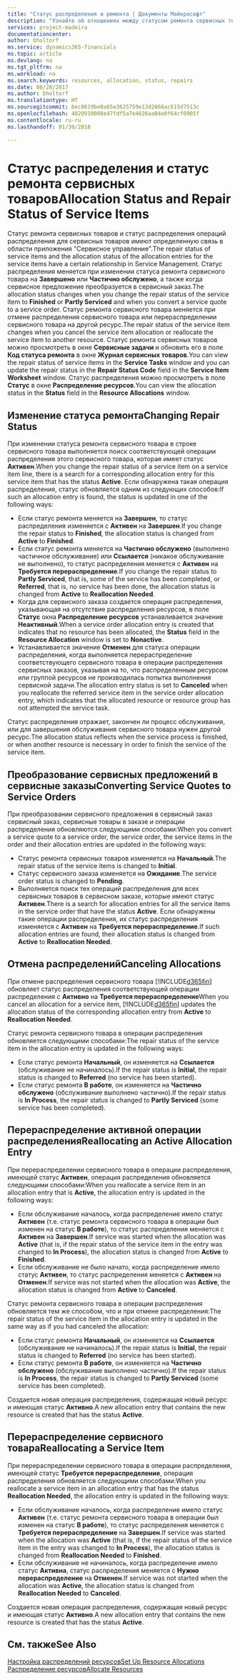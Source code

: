 ```yaml
---
title: "Статус распределения и ремонта | Документы Майкрософт"
description: "Узнайте об отношениях между статусом ремонта сервисных товаров и статусом распределения операций распределения для них."
services: project-madeira
documentationcenter: 
author: bholtorf
ms.service: dynamics365-financials
ms.topic: article
ms.devlang: na
ms.tgt_pltfrm: na
ms.workload: na
ms.search.keywords: resources, allocation, status, repairs
ms.date: 08/28/2017
ms.author: bholtorf
ms.translationtype: HT
ms.sourcegitcommit: bec0619be0a65e3625759e13d2866ac615d7513c
ms.openlocfilehash: 4020910008e47fdf5a7e4626aa84e0f64cf0905f
ms.contentlocale: ru-ru
ms.lasthandoff: 01/30/2018

---
```

# <a name="allocation-status-and-repair-status-of-service-items"></a><span data-ttu-id="a7390-103">Статус распределения и статус ремонта сервисных товаров</span><span class="sxs-lookup"><span data-stu-id="a7390-103">Allocation Status and Repair Status of Service Items</span></span>
<span data-ttu-id="a7390-104">Статус ремонта сервисных товаров и статус распределения операций распределения для сервисных товаров имеют определенную связь в области приложения "Сервисное управление".</span><span class="sxs-lookup"><span data-stu-id="a7390-104">The repair status of service items and the allocation status of the allocation entries for the service items have a certain relationship in Service Management.</span></span> <span data-ttu-id="a7390-105">Статус распределения меняется при изменении статуса ремонта сервисного товара на **Завершено** или **Частично обслужено**, а также когда сервисное предложение преобразуется в сервисный заказ.</span><span class="sxs-lookup"><span data-stu-id="a7390-105">The allocation status changes when you change the repair status of the service item to **Finished** or **Partly Serviced** and when you convert a service quote to a service order.</span></span> <span data-ttu-id="a7390-106">Статус ремонта сервисного товара меняется при отмене распределения сервисного товара или перераспределении сервисного товара на другой ресурс.</span><span class="sxs-lookup"><span data-stu-id="a7390-106">The repair status of the service item changes when you cancel the service item allocation or reallocate the service item to another resource.</span></span> <span data-ttu-id="a7390-107">Статус ремонта сервисных товаров можно просмотреть в окне **Сервисные задачи** и обновить его в поле **Код статуса ремонта** в окне **Журнал сервисных товаров**.</span><span class="sxs-lookup"><span data-stu-id="a7390-107">You can view the repair status of service items in the **Service Tasks** window and you can update the repair status in the **Repair Status Code** field in the **Service Item Worksheet** window.</span></span> <span data-ttu-id="a7390-108">Статус распределения можно просмотреть в поле **Статус** в окне **Распределение ресурсов**.</span><span class="sxs-lookup"><span data-stu-id="a7390-108">You can view the allocation status in the **Status** field in the **Resource Allocations** window.</span></span>  
  
## <a name="changing-repair-status"></a><span data-ttu-id="a7390-109">Изменение статуса ремонта</span><span class="sxs-lookup"><span data-stu-id="a7390-109">Changing Repair Status</span></span>  
<span data-ttu-id="a7390-110">При изменении статуса ремонта сервисного товара в строке сервисного товара выполняется поиск соответствующей операции распределения этого сервисного товара, которая имеет статус **Активен**.</span><span class="sxs-lookup"><span data-stu-id="a7390-110">When you change the repair status of a service item on a service item line, there is a search for a corresponding allocation entry for this service item that has the status **Active**.</span></span> <span data-ttu-id="a7390-111">Если обнаружена такая операция распределения, статус обновляется одним из следующих способов:</span><span class="sxs-lookup"><span data-stu-id="a7390-111">If such an allocation entry is found, the status is updated in one of the following ways:</span></span>  
  
* <span data-ttu-id="a7390-112">Если статус ремонта меняется на **Завершен**, то статус распределения изменяется с **Активен** на **Завершен**.</span><span class="sxs-lookup"><span data-stu-id="a7390-112">If you change the repair status to **Finished**, the allocation status is changed from **Active** to **Finished**.</span></span>  
* <span data-ttu-id="a7390-113">Если статус ремонта меняется на **Частично обслужено** (выполнено частичное обслуживание) или **Ссылается** (никакое обслуживание не выполнено), то статус распределения меняется с **Активен** на **Требуется перераспределение**.</span><span class="sxs-lookup"><span data-stu-id="a7390-113">If you change the repair status to **Partly Serviced**, that is, some of the service has been completed, or **Referred**, that is, no service has been done, the allocation status is changed from **Active** to **Reallocation Needed**.</span></span>  
* <span data-ttu-id="a7390-114">Когда для сервисного заказа создается операция распределения, указывающая на отсутствие распределения ресурсов, в поле **Статус** окна **Распределение ресурсов** устанавливается значение **Неактивный**.</span><span class="sxs-lookup"><span data-stu-id="a7390-114">When a service order allocation entry is created that indicates that no resource has been allocated, the **Status** field in the **Resource Allocation** window is set to **Nonactive**.</span></span>  
* <span data-ttu-id="a7390-115">Устанавливается значение **Отменен** для статуса операции распределения, когда выполняется перераспределение соответствующего сервисного товара в операции распределения сервисных заказов, указывая на то, что распределенным ресурсом или группой ресурсов не производилась попытка выполнения сервисной задачи.</span><span class="sxs-lookup"><span data-stu-id="a7390-115">The allocation entry status is set to **Canceled** when you reallocate the referred service item in the service order allocation entry, which indicates that the allocated resource or resource group has not attempted the service task.</span></span>  
  
<span data-ttu-id="a7390-116">Статус распределения отражает, закончен ли процесс обслуживания, или для завершения обслуживания сервисного товара нужен другой ресурс.</span><span class="sxs-lookup"><span data-stu-id="a7390-116">The allocation status reflects when the service process is finished, or when another resource is necessary in order to finish the service of the service item.</span></span>  
  
## <a name="converting-service-quotes-to-service-orders"></a><span data-ttu-id="a7390-117">Преобразование сервисных предложений в сервисные заказы</span><span class="sxs-lookup"><span data-stu-id="a7390-117">Converting Service Quotes to Service Orders</span></span>  
<span data-ttu-id="a7390-118">При преобразовании сервисного предложения в сервисный заказ сервисный заказ, сервисные товары в заказе и операции распределения обновляются следующими способами:</span><span class="sxs-lookup"><span data-stu-id="a7390-118">When you convert a service quote to a service order, the service order, the service items in the order and their allocation entries are updated in the following ways:</span></span>  
  
* <span data-ttu-id="a7390-119">Статус ремонта сервисных товаров изменяется на **Начальный**.</span><span class="sxs-lookup"><span data-stu-id="a7390-119">The repair status of the service items is changed to **Initial**.</span></span>  
* <span data-ttu-id="a7390-120">Статус сервисного заказа изменяется на **Ожидание**.</span><span class="sxs-lookup"><span data-stu-id="a7390-120">The service order status is changed to **Pending**.</span></span>  
* <span data-ttu-id="a7390-121">Выполняется поиск тех операций распределения для всех сервисных товаров в сервисном заказе, которые имеют статус **Активен**.</span><span class="sxs-lookup"><span data-stu-id="a7390-121">There is a search for allocation entries for all the service items in the service order that have the status **Active**.</span></span> <span data-ttu-id="a7390-122">Если обнаружены такие операции распределения, их статус распределения изменяется с **Активен** на **Требуется перераспределение**.</span><span class="sxs-lookup"><span data-stu-id="a7390-122">If such allocation entries are found, their allocation status is changed from **Active** to **Reallocation Needed**.</span></span>  
  
## <a name="canceling-allocations"></a><span data-ttu-id="a7390-123">Отмена распределений</span><span class="sxs-lookup"><span data-stu-id="a7390-123">Canceling Allocations</span></span>  
<span data-ttu-id="a7390-124">При отмене распределения сервисного товара [!INCLUDE[d365fin](includes/d365fin_md.md)] обновляет статус распределения соответствующей операции распределения с **Активно** на **Требуется перераспределение**</span><span class="sxs-lookup"><span data-stu-id="a7390-124">When you cancel an allocation for a service item, [!INCLUDE[d365fin](includes/d365fin_md.md)] updates the allocation status of the corresponding allocation entry from **Active** to **Reallocation Needed**.</span></span>

<span data-ttu-id="a7390-125">Статус ремонта сервисного товара в операции распределения обновляется следующими способами:</span><span class="sxs-lookup"><span data-stu-id="a7390-125">The repair status of the service item in the allocation entry is updated in the following ways:</span></span>  
  
* <span data-ttu-id="a7390-126">Если статус ремонта **Начальный**, он изменяется на **Ссылается** (обслуживание не начиналось).</span><span class="sxs-lookup"><span data-stu-id="a7390-126">If the repair status is **Initial**, the repair status is changed to **Referred** (no service has been started).</span></span>  
* <span data-ttu-id="a7390-127">Если статус ремонта **В работе**, он изменяется на **Частично обслужено** (обслуживание выполнено частично).</span><span class="sxs-lookup"><span data-stu-id="a7390-127">If the repair status is **In Process**, the repair status is changed to **Partly Serviced** (some service has been completed).</span></span>  
  
## <a name="reallocating-an-active-allocation-entry"></a><span data-ttu-id="a7390-128">Перераспределение активной операции распределения</span><span class="sxs-lookup"><span data-stu-id="a7390-128">Reallocating an Active Allocation Entry</span></span>  
<span data-ttu-id="a7390-129">При перераспределении сервисного товара в операции распределения, имеющей статус **Активен**, операция распределения обновляется следующими способами:</span><span class="sxs-lookup"><span data-stu-id="a7390-129">When you reallocate a service item in an allocation entry that is **Active**, the allocation entry is updated in the following ways:</span></span>  
  
* <span data-ttu-id="a7390-130">Если обслуживание началось, когда распределение имело статус **Активен** (т.е. статус ремонта сервисного товара в операции был изменен на статус **В работе**), то статус распределения меняется с **Активен** на **Завершен**.</span><span class="sxs-lookup"><span data-stu-id="a7390-130">If service was started when the allocation was **Active** (that is, if the repair status of the service item in the entry was changed to **In Process**), the allocation status is changed from **Active** to **Finished**.</span></span>  
* <span data-ttu-id="a7390-131">Если обслуживание не было начато, когда распределение имело статус **Активен**, то статус распределения меняется с **Активен** на **Отменен**.</span><span class="sxs-lookup"><span data-stu-id="a7390-131">If service was not started when the allocation was **Active**, the allocation status is changed from **Active** to **Canceled**.</span></span>  
  
<span data-ttu-id="a7390-132">Статус ремонта сервисного товара в операции распределения обновляется тем же способом, что и при отмене распределения:</span><span class="sxs-lookup"><span data-stu-id="a7390-132">The repair status of the service item in the allocation entry is updated in the same way as if you had canceled the allocation:</span></span>  
  
* <span data-ttu-id="a7390-133">Если статус ремонта **Начальный**, он изменяется на **Ссылается** (обслуживание не начиналось).</span><span class="sxs-lookup"><span data-stu-id="a7390-133">If the repair status is **Initial**, the repair status is changed to **Referred** (no service has been started).</span></span>  
* <span data-ttu-id="a7390-134">Если статус ремонта **В работе**, он изменяется на **Частично обслужено** (обслуживание выполнено частично).</span><span class="sxs-lookup"><span data-stu-id="a7390-134">If the repair status is **In Process**, the repair status is changed to **Partly Serviced** (some service has been completed).</span></span>  
  
<span data-ttu-id="a7390-135">Создается новая операция распределения, содержащая новый ресурс и имеющая статус **Активно**.</span><span class="sxs-lookup"><span data-stu-id="a7390-135">A new allocation entry that contains the new resource is created that has the status **Active**.</span></span>  
  
## <a name="reallocating-a-service-item"></a><span data-ttu-id="a7390-136">Перераспределение сервисного товара</span><span class="sxs-lookup"><span data-stu-id="a7390-136">Reallocating a Service Item</span></span>  
<span data-ttu-id="a7390-137">При перераспределении сервисного товара в операции распределения, имеющей статус **Требуется перераспределение**, операция распределения обновляется следующими способами:</span><span class="sxs-lookup"><span data-stu-id="a7390-137">When you reallocate a service item in an allocation entry that has the status **Reallocation Needed**, the allocation entry is updated in the following ways:</span></span>  
  
* <span data-ttu-id="a7390-138">Если обслуживание началось, когда распределение имело статус **Активен** (т.е. статус ремонта сервисного товара в операции был изменен на статус **В работе**), то статус распределения меняется с **Требуется перераспределение** на **Завершен**.</span><span class="sxs-lookup"><span data-stu-id="a7390-138">If service was started when the allocation was **Active** (that is, if the repair status of the service item in the entry was changed to **In Process**), the allocation status is changed from **Reallocation Needed** to **Finished**.</span></span>  
* <span data-ttu-id="a7390-139">Если обслуживание не начиналось, когда распределение имело статус **Активна**, статус распределения меняется с **Нужно перераспределение** на **Отменен**.</span><span class="sxs-lookup"><span data-stu-id="a7390-139">If service was not started when the allocation was **Active**, the allocation status is changed from **Reallocation Needed** to **Canceled**.</span></span>  
  
<span data-ttu-id="a7390-140">Создается новая операция распределения, содержащая новый ресурс и имеющая статус **Активно**.</span><span class="sxs-lookup"><span data-stu-id="a7390-140">A new allocation entry that contains the new resource is created that has the status **Active**.</span></span>  
  
## <a name="see-also"></a><span data-ttu-id="a7390-141">См. также</span><span class="sxs-lookup"><span data-stu-id="a7390-141">See Also</span></span>  
[<span data-ttu-id="a7390-142">Настройка распределений ресурсов</span><span class="sxs-lookup"><span data-stu-id="a7390-142">Set Up Resource Allocations</span></span>](service-how-setup-resource-allocation.md)  
[<span data-ttu-id="a7390-143">Распределение ресурсов</span><span class="sxs-lookup"><span data-stu-id="a7390-143">Allocate Resources</span></span>](service-how-to-allocate-resources.md)  


